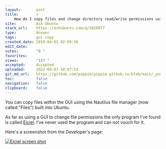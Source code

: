 ```yaml
---
layout:       post
title:        >
    How do I copy files and change directory read/write permissions using the GUI?
site:         Ask Ubuntu
stack_url:    https://askubuntu.com/q/1020977
type:         Answer
tags:         gui copy
created_date: 2018-04-01 02:59:56
edit_date:    
votes:        "0 "
favorites:    
views:        "137 "
accepted:     Accepted
uploaded:     2022-08-07 18:07:53
git_md_url:   https://github.com/pippim/pippim.github.io/blob/main/_posts/2018/2018-04-01-How-do-I-copy-files-and-change-directory-read_write-permissions-using-the-GUI_.md
toc:          false
navigation:   false
clipboard:    false
---
```


You can copy files within the GUI using the Nautilus file manager (now called "Files") built into Ubuntu.

As far as using a GUI to change file permissions the only program I've found is called [Eiciel][1]. I've never used the program and can not vouch for it.

Here's a screenshot from the Developer's page:

[![Eiciel screen shot][2]][2]


  [1]: https://rofi.roger-ferrer.org/eiciel/
  [2]: https://i.stack.imgur.com/eYknB.png
